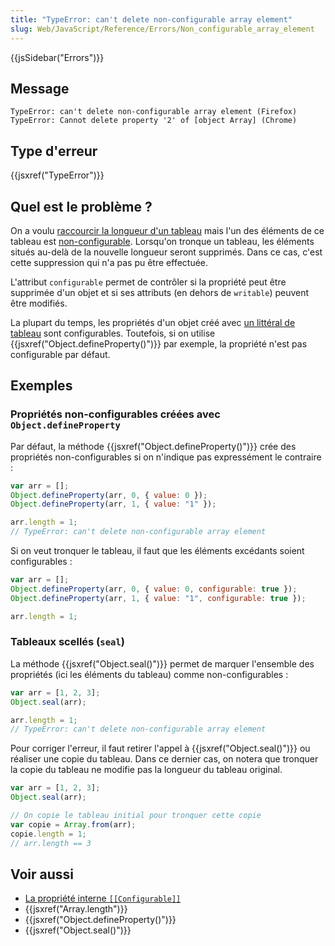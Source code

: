 ```yaml
---
title: "TypeError: can't delete non-configurable array element"
slug: Web/JavaScript/Reference/Errors/Non_configurable_array_element
---
```


{{jsSidebar("Errors")}}

## Message

```
TypeError: can't delete non-configurable array element (Firefox)
TypeError: Cannot delete property '2' of [object Array] (Chrome)
```

## Type d'erreur

{{jsxref("TypeError")}}

## Quel est le problème ?

On a voulu [raccourcir la longueur d'un tableau](/fr/docs/Web/JavaScript/Reference/Objets_globaux/Array/length#Tronquer_un_tableau) mais l'un des éléments de ce tableau est [non-configurable](/fr/docs/Web/JavaScript/Structures_de_données#Propriétés). Lorsqu'on tronque un tableau, les éléments situés au-delà de la nouvelle longueur seront supprimés. Dans ce cas, c'est cette suppression qui n'a pas pu être effectuée.

L'attribut `configurable` permet de contrôler si la propriété peut être supprimée d'un objet et si ses attributs (en dehors de `writable`) peuvent être modifiés.

La plupart du temps, les propriétés d'un objet créé avec [un littéral de tableau](/fr/docs/Web/JavaScript/Reference/Objets_globaux/Array#Syntaxe) sont configurables. Toutefois, si on utilise {{jsxref("Object.defineProperty()")}} par exemple, la propriété n'est pas configurable par défaut.

## Exemples

### Propriétés non-configurables créées avec `Object.defineProperty`

Par défaut, la méthode {{jsxref("Object.defineProperty()")}} crée des propriétés non-configurables si on n'indique pas expressément le contraire :

```js example-bad
var arr = [];
Object.defineProperty(arr, 0, { value: 0 });
Object.defineProperty(arr, 1, { value: "1" });

arr.length = 1;
// TypeError: can't delete non-configurable array element
```

Si on veut tronquer le tableau, il faut que les éléments excédants soient configurables :

```js example-good
var arr = [];
Object.defineProperty(arr, 0, { value: 0, configurable: true });
Object.defineProperty(arr, 1, { value: "1", configurable: true });

arr.length = 1;
```

### Tableaux scellés (`seal`)

La méthode {{jsxref("Object.seal()")}} permet de marquer l'ensemble des propriétés (ici les éléments du tableau) comme non-configurables :

```js example-bad
var arr = [1, 2, 3];
Object.seal(arr);

arr.length = 1;
// TypeError: can't delete non-configurable array element
```

Pour corriger l'erreur, il faut retirer l'appel à {{jsxref("Object.seal()")}} ou réaliser une copie du tableau. Dans ce dernier cas, on notera que tronquer la copie du tableau ne modifie pas la longueur du tableau original.

```js example-good
var arr = [1, 2, 3];
Object.seal(arr);

// On copie le tableau initial pour tronquer cette copie
var copie = Array.from(arr);
copie.length = 1;
// arr.length == 3
```

## Voir aussi

- [La propriété interne `[[Configurable]]`](/fr/docs/Web/JavaScript/Structures_de_données#Propriétés)
- {{jsxref("Array.length")}}
- {{jsxref("Object.defineProperty()")}}
- {{jsxref("Object.seal()")}}
